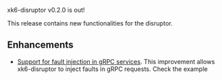 xk6-disruptor v0.2.0 is out!

This release contains new functionalities for the disruptor.  

## Enhancements
- [Support for fault injection in gRPC services](https://github.com/grafana/xk6-disruptor/pull/120). This improvement allows xk6-disruptor to inject faults in gRPC requests. Check the example [](https://k6.io/docs/javascript-api/xk6-disruptor/examples/inject-grpc-faults-into-service/)

